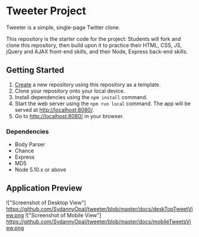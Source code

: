 # Tweeter Project

Tweeter is a simple, single-page Twitter clone.

This repository is the starter code for the project: Students will fork and clone this repository, then build upon it to practice their HTML, CSS, JS, jQuery and AJAX front-end skills, and their Node, Express back-end skills.

## Getting Started

1. [Create](https://docs.github.com/en/repositories/creating-and-managing-repositories/creating-a-repository-from-a-template) a new repository using this repository as a template.
2. Clone your repository onto your local device.
3. Install dependencies using the `npm install` command.
4. Start the web server using the `npm run local` command. The app will be served at <http://localhost:8080/>.
5. Go to <http://localhost:8080/> in your browser.

### Dependencies

- Body Parser
- Chance
- Express
- MD5
- Node 5.10.x or above

## Application Preview

!["Screenshot of Desktop View"] https://github.com/SydannyOpal/tweeter/blob/master/docs/deskTopTweetView.png
!["Screenshot of Mobile View"] https://github.com/SydannyOpal/tweeter/blob/master/docs/mobileTweetsView.png
